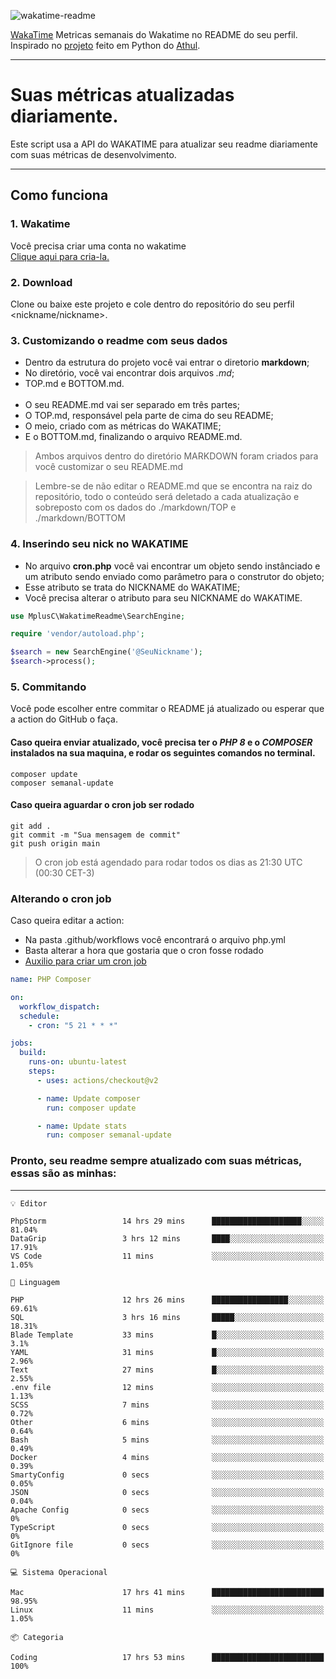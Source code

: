 ![wakatime-readme](https://socialify.git.ci/bymatheus/wakatime-readme/image?description=1&descriptionEditable=M%C3%A9tricas%20semanais%20do%20Wakatime%20no%20seu%20README%20de%20perfil.&font=KoHo&forks=1&language=1&owner=1&pattern=Signal&stargazers=1&theme=Dark)

[WakaTime](https://wakatime.com) Metricas semanais do Wakatime no README do seu perfil. <br>
Inspirado no [projeto](https://github.com/athul/waka-readme) feito em Python do [Athul](https://github.com/athul).
___

# Suas métricas atualizadas diariamente.
Este script usa a API do WAKATIME para atualizar seu readme diariamente com suas métricas de desenvolvimento.

___

## Como funciona

### 1. Wakatime
Você precisa criar uma conta no wakatime <br>
[Clique aqui para cria-la.](https://wakatime.com) 

### 2. Download
Clone ou baixe este projeto e cole dentro do repositório do seu perfil <nickname/nickname>.

### 3. Customizando o readme com seus dados
- Dentro da estrutura do projeto você vai entrar o diretorio **markdown**;  
- No diretório, você vai encontrar dois arquivos *.md*;
- TOP.md e BOTTOM.md.
<br><br>
- O seu README.md vai ser separado em três partes; 
- O TOP.md, responsável pela parte de cima do seu README;
- O meio, criado com as métricas do WAKATIME;
- E o BOTTOM.md, finalizando o arquivo README.md.<br>

> Ambos arquivos dentro do diretório MARKDOWN foram criados para você customizar o seu README.md

> Lembre-se de não editar o README.md que se encontra na raiz do repositório, todo o conteúdo será deletado a cada atualização e sobreposto com os dados do ./markdown/TOP e ./markdown/BOTTOM

### 4. Inserindo seu nick no WAKATIME
- No arquivo **cron.php** você vai encontrar um objeto sendo instânciado e um atributo sendo enviado como parâmetro para o construtor do objeto;
- Esse atributo se trata do NICKNAME do WAKATIME;
- Você precisa alterar o atributo para seu NICKNAME do WAKATIME.

```php
use MplusC\WakatimeReadme\SearchEngine;

require 'vendor/autoload.php';

$search = new SearchEngine('@SeuNickname');
$search->process();
```

### 5. Commitando
Você pode escolher entre commitar o README já atualizado ou esperar que a action do GitHub o faça. <br>

#### Caso queira enviar atualizado, você precisa ter o *PHP 8* e o *COMPOSER* instalados na sua maquina, e rodar os seguintes comandos no terminal.
```composer
composer update
composer semanal-update 
```

#### Caso queira aguardar o cron job ser rodado 
```git 
git add .
git commit -m "Sua mensagem de commit"
git push origin main
```

>O cron job está agendado para rodar todos os dias as 21:30 UTC (00:30 CET-3) 

### Alterando o cron job
Caso queira editar a action:

- Na pasta .github/workflows você encontrará o arquivo php.yml
- Basta alterar a hora que gostaria que o cron fosse rodado
- [Auxilio para criar um cron job](https://crontab.guru)

```yml
name: PHP Composer

on:
  workflow_dispatch:
  schedule:
    - cron: "5 21 * * *"

jobs:
  build:
    runs-on: ubuntu-latest
    steps:
      - uses: actions/checkout@v2

      - name: Update composer
        run: composer update

      - name: Update stats
        run: composer semanal-update
```

### Pronto, seu readme sempre atualizado com suas métricas, essas são as minhas:

___
```text
💡 Editor

PhpStorm                 14 hrs 29 mins      ████████████████████░░░░░     81.04%
DataGrip                 3 hrs 12 mins       ████░░░░░░░░░░░░░░░░░░░░░     17.91%
VS Code                  11 mins             ░░░░░░░░░░░░░░░░░░░░░░░░░      1.05%
```
```text
💬 Linguagem

PHP                      12 hrs 26 mins      █████████████████░░░░░░░░     69.61%
SQL                      3 hrs 16 mins       █████░░░░░░░░░░░░░░░░░░░░     18.31%
Blade Template           33 mins             █░░░░░░░░░░░░░░░░░░░░░░░░       3.1%
YAML                     31 mins             █░░░░░░░░░░░░░░░░░░░░░░░░      2.96%
Text                     27 mins             █░░░░░░░░░░░░░░░░░░░░░░░░      2.55%
.env file                12 mins             ░░░░░░░░░░░░░░░░░░░░░░░░░      1.13%
SCSS                     7 mins              ░░░░░░░░░░░░░░░░░░░░░░░░░      0.72%
Other                    6 mins              ░░░░░░░░░░░░░░░░░░░░░░░░░      0.64%
Bash                     5 mins              ░░░░░░░░░░░░░░░░░░░░░░░░░      0.49%
Docker                   4 mins              ░░░░░░░░░░░░░░░░░░░░░░░░░      0.39%
SmartyConfig             0 secs              ░░░░░░░░░░░░░░░░░░░░░░░░░      0.05%
JSON                     0 secs              ░░░░░░░░░░░░░░░░░░░░░░░░░      0.04%
Apache Config            0 secs              ░░░░░░░░░░░░░░░░░░░░░░░░░         0%
TypeScript               0 secs              ░░░░░░░░░░░░░░░░░░░░░░░░░         0%
GitIgnore file           0 secs              ░░░░░░░░░░░░░░░░░░░░░░░░░         0%
```
```text
💻 Sistema Operacional

Mac                      17 hrs 41 mins      █████████████████████████     98.95%
Linux                    11 mins             ░░░░░░░░░░░░░░░░░░░░░░░░░      1.05%
```
```text
📦 Categoria

Coding                   17 hrs 53 mins      █████████████████████████       100%
```
